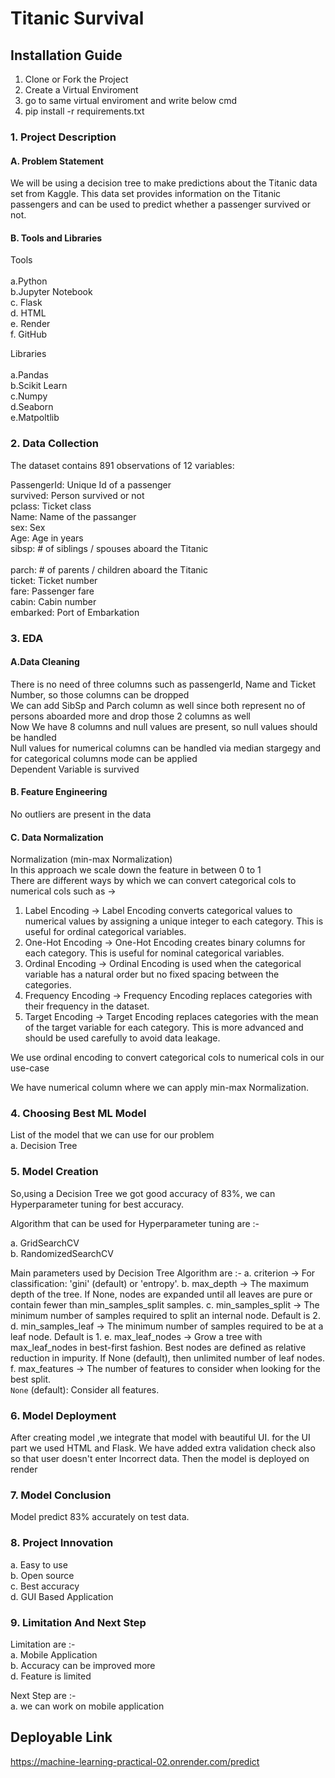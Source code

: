 # Titanic Survival 

## Installation Guide
1. Clone or Fork the Project
2. Create a Virtual Enviroment
3. go to same virtual enviroment and write below cmd
4. pip install -r requirements.txt


### 1. Project Description
#### A. Problem Statement
We will be using a decision tree to make predictions about the Titanic data set from Kaggle. This data set provides information on the Titanic passengers and can be used to predict whether a passenger survived or not.

#### B. Tools and Libraries
Tools<br><br>
a.Python<br>
b.Jupyter Notebook<br>
c. Flask<br>
d. HTML<br>
e. Render<br>
f. GitHub

Libraries<br><br>
a.Pandas<br>
b.Scikit Learn<br>
c.Numpy<br>
d.Seaborn<br>
e.Matpoltlib<br>

### 2. Data Collection

The dataset contains 891 observations of 12 variables:<br>


PassengerId: Unique Id of a passenger<br> 
survived:    Person survived or not<br> 
pclass:    Ticket class<br>
Name: Name of the passanger<br>
sex:    Sex<br>
Age:    Age in years<br>
sibsp:    # of siblings / spouses aboard the Titanic <br>   
parch:    # of parents / children aboard the Titanic <br> 
ticket:    Ticket number<br>
fare:    Passenger fare<br> 
cabin:    Cabin number<br> 
embarked:    Port of Embarkation<br>



### 3. EDA
#### A.Data Cleaning
There is no need of three columns such as passengerId, Name and Ticket Number, so those columns can be dropped<br>
We can add SibSp and Parch column as well since both represent no of persons aboarded more and drop those 2 columns as well<br>
Now We have 8 columns and null values are present, so null values should be handled<br>
Null values for numerical columns can be handled via median stargegy and for categorical columns mode can be applied<br>
Dependent Variable is survived

#### B. Feature Engineering
No outliers are present in the data

#### C. Data Normalization
Normalization (min-max Normalization)<br>
In this approach we scale down the feature in between 0 to 1<br>
There are different ways by which we can convert categorical cols to numerical cols such as ->
1. Label Encoding -> Label Encoding converts categorical values to numerical values by assigning a unique integer to each category. This is useful for ordinal categorical variables.
2. One-Hot Encoding -> One-Hot Encoding creates binary columns for each category. This is useful for nominal categorical variables.
3. Ordinal Encoding -> Ordinal Encoding is used when the categorical variable has a natural order but no fixed spacing between the categories.
4. Frequency Encoding -> Frequency Encoding replaces categories with their frequency in the dataset.
5. Target Encoding -> Target Encoding replaces categories with the mean of the target variable for each category. This is more advanced and should be used carefully to avoid data leakage.

We use ordinal encoding to convert categorical cols to numerical cols in our use-case

We have numerical column where we can apply min-max Normalization.<br>

### 4. Choosing Best ML Model
List of the model that we can use for our problem<br>
a. Decision Tree<br>

### 5. Model Creation
So,using a Decision Tree we got good accuracy of 83%, we can Hyperparameter tuning for best accuracy.

Algorithm that can be used for Hyperparameter tuning are :-

a. GridSearchCV<br>
b. RandomizedSearchCV<br>

Main parameters used by Decision Tree Algorithm are :-
a. criterion -> For classification: 'gini' (default) or 'entropy'.
b. max_depth -> The maximum depth of the tree. If None, nodes are expanded until all leaves are pure or contain fewer than min_samples_split samples.
c. min_samples_split -> The minimum number of samples required to split an internal node. Default is 2.
d. min_samples_leaf -> The minimum number of samples required to be at a leaf node. Default is 1.
e. max_leaf_nodes -> Grow a tree with max_leaf_nodes in best-first fashion. Best nodes are defined as relative reduction in impurity. If None (default), then unlimited number of leaf nodes.
f. max_features -> The number of features to consider when looking for the best split. <br>
`None` (default): Consider all features.

### 6. Model Deployment
After creating model ,we integrate that model with beautiful UI. for the UI part we used HTML and Flask. We have added extra validation check also so that user doesn't enter Incorrect data. Then the model is deployed on render

### 7. Model Conclusion

Model predict 83% accurately on test data.

### 8. Project Innovation
a. Easy to use<br>
b. Open source<br>
c. Best accuracy<br>
d. GUI Based Application

### 9. Limitation And Next Step
Limitation are :-<br>
a. Mobile Application<br>
b. Accuracy can be improved more<br>
d. Feature is limited

Next Step are :-<br>
a. we can work on mobile application<br>

## Deployable Link
https://machine-learning-practical-02.onrender.com/predict